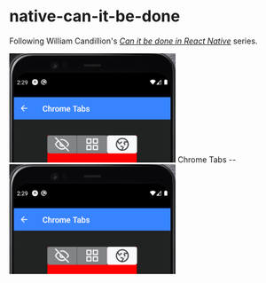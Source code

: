 # native-can-it-be-done
Following William Candillion's [_Can it be done in React Native_](https://www.youtube.com/playlist?list=PLkOyNuxGl9jx02vhWRCSPwbcSRvV9wWh1) series.

<img src="https://github.com/tomekfel/native-can-it-be-done/blob/main/assets/gifs/chrome-tabs.gif" width="300">
Chrome Tabs
--
<img src='./assets/gifs/chrome-tabs.gif' width="300">